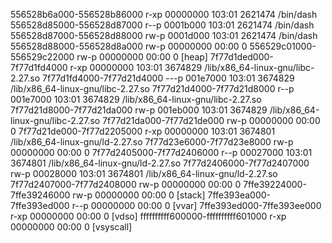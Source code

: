 556528b6a000-556528b86000 r-xp 00000000 103:01 2621474                   /bin/dash
556528d85000-556528d87000 r--p 0001b000 103:01 2621474                   /bin/dash
556528d87000-556528d88000 rw-p 0001d000 103:01 2621474                   /bin/dash
556528d88000-556528d8a000 rw-p 00000000 00:00 0
556529c01000-556529c22000 rw-p 00000000 00:00 0                          [heap]
7f77d1ded000-7f77d1fd4000 r-xp 00000000 103:01 3674829                   /lib/x86_64-linux-gnu/libc-2.27.so
7f77d1fd4000-7f77d21d4000 ---p 001e7000 103:01 3674829                   /lib/x86_64-linux-gnu/libc-2.27.so
7f77d21d4000-7f77d21d8000 r--p 001e7000 103:01 3674829                   /lib/x86_64-linux-gnu/libc-2.27.so
7f77d21d8000-7f77d21da000 rw-p 001eb000 103:01 3674829                   /lib/x86_64-linux-gnu/libc-2.27.so
7f77d21da000-7f77d21de000 rw-p 00000000 00:00 0
7f77d21de000-7f77d2205000 r-xp 00000000 103:01 3674801                   /lib/x86_64-linux-gnu/ld-2.27.so
7f77d23e6000-7f77d23e8000 rw-p 00000000 00:00 0
7f77d2405000-7f77d2406000 r--p 00027000 103:01 3674801                   /lib/x86_64-linux-gnu/ld-2.27.so
7f77d2406000-7f77d2407000 rw-p 00028000 103:01 3674801                   /lib/x86_64-linux-gnu/ld-2.27.so
7f77d2407000-7f77d2408000 rw-p 00000000 00:00 0
7ffe39224000-7ffe39246000 rw-p 00000000 00:00 0                          [stack]
7ffe393ea000-7ffe393ed000 r--p 00000000 00:00 0                          [vvar]
7ffe393ed000-7ffe393ee000 r-xp 00000000 00:00 0                          [vdso]
ffffffffff600000-ffffffffff601000 r-xp 00000000 00:00 0                  [vsyscall]
